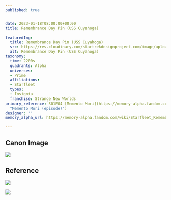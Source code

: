 ```yaml
---
published: true


date: 2023-01-18T08:00:00+00:00
title: Remembrance Day Pin (USS Cuyahoga)

featuredImg:
  title: Remembrance Day Pin (USS Cuyahoga)
  src: https://res.cloudinary.com/startrekdesignproject-com/image/upload/v1674092868/Rememberance-Day-Pin-_Cuyahoga.png
  alt: Remembrance Day Pin (USS Cuyahoga)
taxonomy:
  time: 2200s
  quadrants: Alpha
  universes:
  - Prime
  affiliations:
  - Starfleet
  types:
  - Insignia
  franchise: Strange New Worlds
primary_reference: S01E04 [Memento Mori](https://memory-alpha.fandom.com/wiki/Memento_Mori_(episode)
  "Memento Mori (episode)")
designer: ''
memory_alpha_url: https://memory-alpha.fandom.com/wiki/Starfleet_Remembrance_Day

---
```

## Canon Image

![](https://res.cloudinary.com/startrekdesignproject-com/image/upload/v1674092867/Rememberance-Day-Pin-Cuyahoga_SNW-1x4-1.jpg)

## Reference

![](https://res.cloudinary.com/startrekdesignproject-com/image/upload/v1674092868/Rememberance-Day-Pin_Ref-1.jpg)

![](https://res.cloudinary.com/startrekdesignproject-com/image/upload/v1674092869/Rememberance-Day-Pin_Ref-2a.jpg)